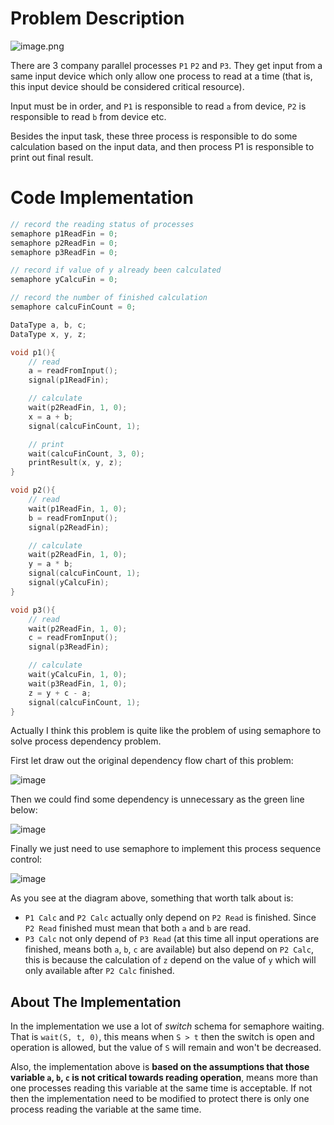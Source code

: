 # Problem Description

![image.png](https://s2.loli.net/2024/03/29/qFKi5rMNWXw6fRm.png)

There are 3 company parallel processes `P1` `P2` and `P3`. They get input from a same input device which only allow one process to read at a time (that is, this input device should be considered critical resource). 

Input must be in order, and `P1` is responsible to read `a` from device, `P2` is responsible to read `b` from device etc.

Besides the input task, these three process is responsible to do some calculation based on the input data, and then process P1 is responsible to print out final result. 

# Code Implementation

```cpp
// record the reading status of processes
semaphore p1ReadFin = 0;
semaphore p2ReadFin = 0;
semaphore p3ReadFin = 0;

// record if value of y already been calculated
semaphore yCalcuFin = 0;

// record the number of finished calculation
semaphore calcuFinCount = 0;

DataType a, b, c;
DataType x, y, z;

void p1(){
    // read
    a = readFromInput();
    signal(p1ReadFin);

    // calculate
    wait(p2ReadFin, 1, 0);
    x = a + b;
    signal(calcuFinCount, 1);

    // print
    wait(calcuFinCount, 3, 0);
    printResult(x, y, z);
}

void p2(){
    // read
    wait(p1ReadFin, 1, 0);
    b = readFromInput();
    signal(p2ReadFin);

    // calculate
    wait(p2ReadFin, 1, 0);
    y = a * b;
    signal(calcuFinCount, 1);
    signal(yCalcuFin);
}

void p3(){
    // read
    wait(p2ReadFin, 1, 0);
    c = readFromInput();
    signal(p3ReadFin);

    // calculate
    wait(yCalcuFin, 1, 0);
    wait(p3ReadFin, 1, 0);
    z = y + c - a;
    signal(calcuFinCount, 1);
}
```

Actually I think this problem is quite like the problem of using semaphore to solve process dependency problem.

First let draw out the original dependency flow chart of this problem:

![image](https://github.com/Oya-Learning-Notes/OS-Learning-Note/assets/61616918/f9b8e00b-d474-4b0b-8dc0-2daf039e0917)

Then we could find some dependency is unnecessary as the green line below:

![image](https://github.com/Oya-Learning-Notes/OS-Learning-Note/assets/61616918/f143c224-c2ae-44b7-9dd6-13ba33afbaf3)

Finally we just need to use semaphore to implement this process sequence control:

![image](https://github.com/Oya-Learning-Notes/OS-Learning-Note/assets/61616918/16cd558e-cf75-4d99-9f72-4f9d68f35869)

As you see at the diagram above, something that worth talk about is:

- `P1 Calc` and `P2 Calc` actually only depend on `P2 Read` is finished. Since `P2 Read` finished must mean that both `a` and `b` are read.
- `P3 Calc` not only depend of `P3 Read` (at this time all input operations are finished, means both `a`, `b`, `c` are available) but also depend on `P2 Calc`, this is because the calculation of `z` depend on the value of `y` which will only available after `P2 Calc` finished.

## About The Implementation

In the implementation we use a lot of _switch_ schema for semaphore waiting. That is `wait(S, t, 0)`, this means when `S > t` then the switch is open and operation is allowed, but the value of `S` will remain and won't be decreased.

Also, the implementation above is **based on the assumptions that those variable `a`, `b`, `c` is not critical towards reading operation**, means more than one processes reading this variable at the same time is acceptable. If not then the implementation need to be modified to protect there is only one process reading the variable at the same time.